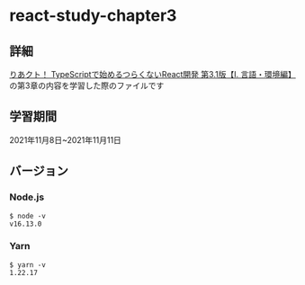 # react-study-chapter3
## 詳細
[りあクト！ TypeScriptで始めるつらくないReact開発 第3.1版【Ⅰ. 言語・環境編】](https://oukayuka.booth.pm/)の第3章の内容を学習した際のファイルです
## 学習期間
2021年11月8日~2021年11月11日
## バージョン
### Node.js
```
$ node -v
v16.13.0
```
### Yarn
```
$ yarn -v
1.22.17
```
